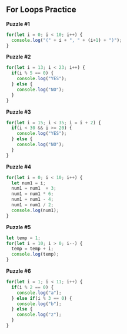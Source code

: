 ## For Loops Practice

**Puzzle #1**

```javascript
for(let i = 0; i < 10; i++) {
  console.log("(" + i + ", " + (i+1) + ")");
}
```

**Puzzle #2**

```javascript
for(let i = 13; i < 23; i++) {
  if(i % 5 == 0) {
    console.log("YES");
  } else {
    console.log("NO");
  }
}
```

**Puzzle #3**

```javascript
for(let i = 15; i < 35; i = i + 2) {
  if(i < 30 && i >= 20) {
    console.log("YES");
  } else {
    console.log("NO");
  }
}
```

**Puzzle #4**

```javascript
for(let i = 0; i < 10; i++) {
  let num1 = i;
  num1 = num1  + 3;
  num1 = num1 * 6;
  num1 = num1 - 4;
  num1 = num1 / 2;
  console.log(num1);
}
```

**Puzzle #5**

```javascript
let temp = 1;
for(let i = 10; i > 0; i--) {
  temp = temp + i;
  console.log(temp);
}
```

**Puzzle #6**

```javascript
for(let i = 1; i < 11; i++) {
  if(i % 2 == 0) {
    console.log("a");
  } else if(i % 3 == 0) {
    console.log("b");
  } else {
    console.log("z");
  }
}
```
